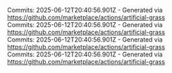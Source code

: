 Commits: 2025-06-12T20:40:56.901Z - Generated via https://github.com/marketplace/actions/artificial-grass
<br>
Commits: 2025-06-12T20:40:56.901Z - Generated via https://github.com/marketplace/actions/artificial-grass
<br>
Commits: 2025-06-12T20:40:56.901Z - Generated via https://github.com/marketplace/actions/artificial-grass
<br>
Commits: 2025-06-12T20:40:56.901Z - Generated via https://github.com/marketplace/actions/artificial-grass
<br>
